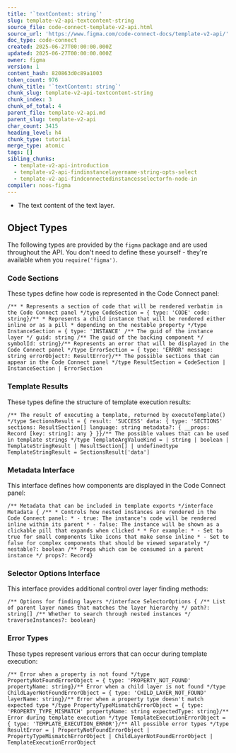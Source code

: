 ```yaml
---
title: '`textContent: string`'
slug: template-v2-api-textcontent-string
source_file: code-connect-template-v2-api.html
source_url: 'https://www.figma.com/code-connect-docs/template-v2-api/'
doc_type: code-connect
created: 2025-06-27T00:00:00.000Z
updated: 2025-06-27T00:00:00.000Z
owner: figma
version: 1
content_hash: 820863d0c89a1003
token_count: 976
chunk_title: '`textContent: string`'
chunk_slug: template-v2-api-textcontent-string
chunk_index: 3
chunk_of_total: 4
parent_file: template-v2-api.md
parent_slug: template-v2-api
char_count: 3415
heading_level: h4
chunk_type: tutorial
merge_type: atomic
tags: []
sibling_chunks:
  - template-v2-api-introduction
  - template-v2-api-findinstancelayername-string-opts-select
  - template-v2-api-findconnectedinstancesselectorfn-node-in
compiler: noos-figma
---
```


- The text content of the text layer.

## Object Types

The following types are provided by the `figma` package and are used throughout the API. You don't need to define these yourself - they're available when you `require('figma')`.

### Code Sections

These types define how code is represented in the Code Connect panel:

```
/** * Represents a section of code that will be rendered verbatim in the Code Connect panel */type CodeSection = { type: 'CODE' code: string}/** * Represents a child instance that will be rendered either inline or as a pill * depending on the nestable property */type InstanceSection = { type: 'INSTANCE' /** The guid of the instance layer */ guid: string /** The guid of the backing component */ symbolId: string}/** Represents an error that will be displayed in the Code Connect panel */type ErrorSection = { type: 'ERROR' message: string errorObject?: ResultError}/** The possible sections that can appear in the Code Connect panel */type ResultSection = CodeSection | InstanceSection | ErrorSection
```

### Template Results

These types define the structure of template execution results:

```
/** The result of executing a template, returned by executeTemplate() */type SectionsResult = { result: 'SUCCESS' data: { type: 'SECTIONS' sections: ResultSection[] language: string metadata?: { __props: Record [key: string]: any } }}/** The possible values that can be used in template strings */type TemplateArgValueKind = | string | boolean | TemplateStringResult | ResultSection[] | undefinedtype TemplateStringResult = SectionsResult['data']
```

### Metadata Interface

This interface defines how components are displayed in the Code Connect panel:

```
/** Metadata that can be included in template exports */interface Metadata { /** * Controls how nested instances are rendered in the Code Connect panel: * - true: The instance's code will be rendered inline within its parent * - false: The instance will be shown as a clickable pill that expands when clicked * * For example: * - Set to true for small components like icons that make sense inline * - Set to false for complex components that should be viewed separately */ nestable?: boolean /** Props which can be consumed in a parent instance */ props?: Record}
```

### Selector Options Interface

This interface provides additional control over layer finding methods:

```
/** Options for finding layers */interface SelectorOptions { /** List of parent layer names that matches the layer hierarchy */ path?: string[] /** Whether to search through nested instances */ traverseInstances?: boolean}
```

### Error Types

These types represent various errors that can occur during template execution:

```
/** Error when a property is not found */type PropertyNotFoundErrorObject = { type: 'PROPERTY_NOT_FOUND' propertyName: string}/** Error when a child layer is not found */type ChildLayerNotFoundErrorObject = { type: 'CHILD_LAYER_NOT_FOUND' layerName: string}/** Error when a property type doesn't match expected type */type PropertyTypeMismatchErrorObject = { type: 'PROPERTY_TYPE_MISMATCH' propertyName: string expectedType: string}/** Error during template execution */type TemplateExecutionErrorObject = { type: 'TEMPLATE_EXECUTION_ERROR'}/** All possible error types */type ResultError = | PropertyNotFoundErrorObject | PropertyTypeMismatchErrorObject | ChildLayerNotFoundErrorObject | TemplateExecutionErrorObject
```
